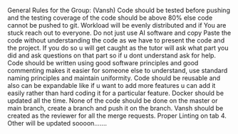 General Rules for the Group:  (Vansh)
Code should be tested before pushing and the testing coverage of the code should be above 80% else code cannot be pushed to git.
Workload will be evenly distributed and if You are stuck reach out to everyone.
Do not just use AI software and copy Paste the code without understanding the code as we have to present the code and the project. If you do so u will get caught as the tutor will ask what part you did and ask questions on that part so if u dont understand ask for help.
Code should be written using good software principles and good commenting makes it easier for someone else to understand, use standard naming principles and maintain uniformity.
Code should be reusable and also can be expandable like if u want to add more features u can add it easily rather than hard coding it for a particular feature.
Docker should be updated all the time.
None of the code should be done on the master or main branch, create a branch and push it on the branch.
Vansh should be created as the reviewer for all the merge requests.
Proper Linting on tab 4.
Other will be updated soooon…….
